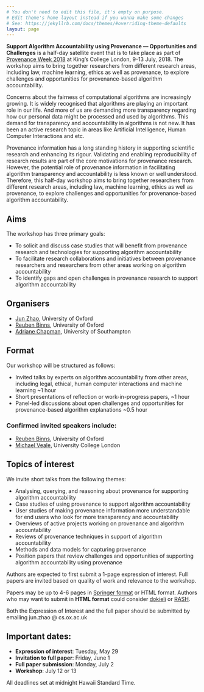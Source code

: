 ```yaml
---
# You don't need to edit this file, it's empty on purpose.
# Edit theme's home layout instead if you wanna make some changes
# See: https://jekyllrb.com/docs/themes/#overriding-theme-defaults
layout: page
---
```


**Support Algorithm Accountability using Provenance — Opportunities and Challenges** is a half-day satellite event that is to take place as part of [Provenance Week 2018](http://provenanceweek2018.org) at King’s College London, 9-13 July, 2018. The workshop aims to bring together researchers from different research areas, including law, machine learning, ethics as well as provenance, to explore challenges and opportunities for provenance-based algorithm accountability.

Concerns about the fairness of computational algorithms are increasingly growing. It is widely recognised that algorithms are playing an important role in our life. And more of us are demanding more transparency regarding how our personal data might be processed and used by algorithms. This demand for transparency and accountability in algorithms is not new. It has been an active research topic in areas like Artificial Intelligence, Human Computer Interactions and etc. 

Provenance information has a long standing history in supporting scientific research and enhancing its rigour. Validating and enabling reproducibility of research results are part of the core motivations for provenance research. However, the potential role of provenance information in facilitating algorithm transparency and accountability is less known or well understood. Therefore, this half-day workshop aims to bring together researchers from different research areas, including law, machine learning, ethics as well as provenance, to explore challenges and opportunities for provenance-based algorithm accountability.

## Aims

The workshop has three primary goals:
* To solicit and discuss case studies that will benefit from provenance research and technologies for supporting algorithm accountability
* To facilitate research collaborations and initiatives between provenance researchers and researchers from other areas working on algorithm accountability
* To identify gaps and open challenges in provenance research to support algorithm accountability

## Organisers
* [Jun Zhao](https://sites.google.com/site/junzhaohome/), University of Oxford
* [Reuben Binns](https://www.reubenbinns.com), University of Oxford
* [Adriane Chapman](https://www.ecs.soton.ac.uk/people/ac1n16), University of Southampton

## Format
Our workshop will be structured as follows:
* Invited talks by experts on algorithm accountability from other areas, including legal, ethical, human computer interactions and machine learning ~1 hour
* Short presentations of reflection or work-in-progress papers, ~1 hour
* Panel-led discussions about open challenges and opportunities for provenance-based algorithm explanations ~0.5 hour

### Confirmed invited speakers include:
* [Reuben Binns](https://www.reubenbinns.com), University of Oxford
* [Michael Veale](http://michae.lv), University College London

## Topics of interest
We invite short talks from the following themes:
* Analysing, querying, and reasoning about provenance for supporting algorithm accountability
* Case studies of using provenance to support algorithm accountability
* User studies of making provenance information more understandable for end users who look for more transparency and accountability
* Overviews of active projects working on provenance and algorithm accountability
* Reviews of provenance techniques in support of algorithm accountability
* Methods and data models for capturing provenance
* Position papers that review challenges and opportunities of supporting algorithm accountability using provenance

Authors are expected to first submit a 1-page expression of interest. Full papers are invited based on quality of work and relevance to the workshop.

Papers may be up to 4-6 pages in [Springer format](https://www.springer.com/gp/computer-science/lncs/conference-proceedings-guidelines) or HTML format. Authors who may want to submit in **HTML format** could consider [dokieli](https://dokie.li/) or [RASH](https://save-sd.github.io/2018/submission.html#RASH). 

Both the Expression of Interest and the full paper should be submitted by emailing jun.zhao @ cs.ox.ac.uk

## Important dates:
* **Expression of interest**: Tuesday, May 29
* **Invitation to full paper**: Friday, June 1
* **Full paper submission**: Monday, July 2
* **Workshop**: July 12 or 13

All deadlines set at midnight Hawaii Standard Time.


